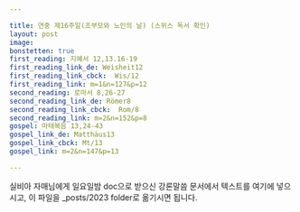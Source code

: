 ```yaml
---

title: 연중 제16주일(조부모와 노인의 날) (스위스 독서 확인)
layout: post 
image: 
bonstetten: true
first_reading: 지혜서 12,13.16-19
first_reading_link_de: Weisheit12
first_reading_link_cbck:  Wis/12
first_reading_link: m=1&n=127&p=12
second_reading: 로마서 8,26-27
second_reading_link_de: Römer8
second_reading_link_cbck:  Rom/8
second_reading_link: m=2&n=152&p=8
gospel: 마태복음 13,24-43
gospel_link_de: Matthäus13
gospel_link_cbck: Mt/13
gospel_link: m=2&n=147&p=13

---
```



실비아 자매님에게 일요일밤 doc으로 받으신
강론말씀 문서에서
텍스트를 여기에 넣으시고,
이 파일을 _posts/2023 folder로 옮기시면 됩니다.
